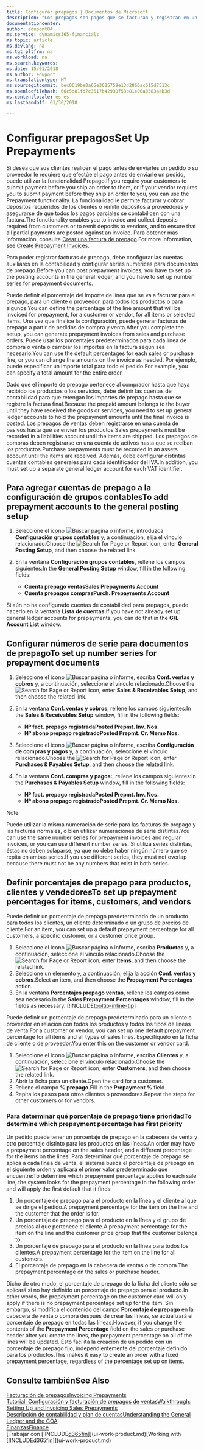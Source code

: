 ```yaml
---
title: Configurar prepagos | Documentos de Microsoft
description: "Los prepagos son pagos que se facturan y registran en un pedido de prepago de ventas o compras antes de la facturación final. Puede requerir un depósito antes de fabricar productos bajo pedido o puede requerir el pago antes de enviar productos a un cliente. La funcionalidad de prepagos le permite facturar y cobrar depósitos requeridos de los clientes o remitir depósitos a proveedores. De este modo, puede asegurar que todos los pagos se registran contra una factura."
documentationcenter: 
author: edupont04
ms.service: dynamics365-financials
ms.topic: article
ms.devlang: na
ms.tgt_pltfrm: na
ms.workload: na
ms.search.keywords: 
ms.date: 15/01/2018
ms.author: edupont
ms.translationtype: HT
ms.sourcegitcommit: bec0619be0a65e3625759e13d2866ac615d7513c
ms.openlocfilehash: 66c5d81fd7c3517b42930f53b81e06a3583aeb3d
ms.contentlocale: es-es
ms.lasthandoff: 01/30/2018

---
```

# <a name="set-up-prepayments"></a><span data-ttu-id="ea3d2-106">Configurar prepagos</span><span class="sxs-lookup"><span data-stu-id="ea3d2-106">Set Up Prepayments</span></span>
<span data-ttu-id="ea3d2-107">Si desea que sus clientes realicen el pago antes de enviarles un pedido o su proveedor le requiere que efectúe el pago antes de enviarle un pedido, puede utilizar la funcionalidad Prepago.</span><span class="sxs-lookup"><span data-stu-id="ea3d2-107">If you require your customers to submit payment before you ship an order to them, or if your vendor requires you to submit payment before they ship an order to you, you can use the Prepayment functionality.</span></span> <span data-ttu-id="ea3d2-108">La funcionalidad le permite facturar y cobrar depósitos requeridos de los clientes o remitir depósitos a proveedores y asegurarse de que todos los pagos parciales se contabilicen con una factura.</span><span class="sxs-lookup"><span data-stu-id="ea3d2-108">The functionality enables you to invoice and collect deposits required from customers or to remit deposits to vendors, and to ensure that all partial payments are posted against an invoice.</span></span> <span data-ttu-id="ea3d2-109">Para obtener más información, consulte [Crear una factura de prepago](finance-how-to-create-prepayment-invoices.md).</span><span class="sxs-lookup"><span data-stu-id="ea3d2-109">For more information, see [Create Prepayment Invoices](finance-how-to-create-prepayment-invoices.md).</span></span>

<span data-ttu-id="ea3d2-110">Para poder registrar facturas de prepago, debe configurar las cuentas auxiliares en la contabilidad y configurar series numéricas para documentos de prepago.</span><span class="sxs-lookup"><span data-stu-id="ea3d2-110">Before you can post prepayment invoices, you have to set up the posting accounts in the general ledger, and you have to set up number series for prepayment documents.</span></span>  

<span data-ttu-id="ea3d2-111">Puede definir el porcentaje del importe de línea que se va a facturar para el prepago, para un cliente o proveedor, para todos los productos o para algunos.</span><span class="sxs-lookup"><span data-stu-id="ea3d2-111">You can define the percentage of the line amount that will be invoiced for prepayment, for a customer or vendor, for all items or selected items.</span></span> <span data-ttu-id="ea3d2-112">Una vez que finalice la configuración, puede generar facturas de prepago a partir de pedidos de compra y venta.</span><span class="sxs-lookup"><span data-stu-id="ea3d2-112">After you complete the setup, you can generate prepayment invoices from sales and purchase orders.</span></span> <span data-ttu-id="ea3d2-113">Puede usar los porcentajes predeterminados para cada línea de compra o venta o cambiar los importes en la factura según sea necesario.</span><span class="sxs-lookup"><span data-stu-id="ea3d2-113">You can use the default percentages for each sales or purchase line, or you can change the amounts on the invoice as needed.</span></span> <span data-ttu-id="ea3d2-114">Por ejemplo, puede especificar un importe total para todo el pedido.</span><span class="sxs-lookup"><span data-stu-id="ea3d2-114">For example, you can specify a total amount for the entire order.</span></span>  

<span data-ttu-id="ea3d2-115">Dado que el importe de prepago pertenece al comprador hasta que haya recibido los productos o los servicios, debe definir las cuentas de contabilidad para que retengan los importes de prepago hasta que se registre la factura final.</span><span class="sxs-lookup"><span data-stu-id="ea3d2-115">Because the prepaid amount belongs to the buyer until they have received the goods or services, you need to set up general ledger accounts to hold the prepayment amounts until the final invoice is posted.</span></span> <span data-ttu-id="ea3d2-116">Los prepagos de ventas deben registrarse en una cuenta de pasivos hasta que se envíen los productos.</span><span class="sxs-lookup"><span data-stu-id="ea3d2-116">Sales prepayments must be recorded in a liabilities account until the items are shipped.</span></span> <span data-ttu-id="ea3d2-117">Los prepagos de compras deben registrarse en una cuenta de activos hasta que se reciban los productos.</span><span class="sxs-lookup"><span data-stu-id="ea3d2-117">Purchase prepayments must be recorded in an assets account until the items are received.</span></span> <span data-ttu-id="ea3d2-118">Además, debe configurar distintas cuentas contables generales para cada identificador del IVA.</span><span class="sxs-lookup"><span data-stu-id="ea3d2-118">In addition, you must set up a separate general ledger account for each VAT identifier.</span></span>

## <a name="to-add-prepayment-accounts-to-the-general-posting-setup"></a><span data-ttu-id="ea3d2-119">Para agregar cuentas de prepago a la configuración de grupos contables</span><span class="sxs-lookup"><span data-stu-id="ea3d2-119">To add prepayment accounts to the general posting setup</span></span>  

1. <span data-ttu-id="ea3d2-120">Seleccione el icono ![Buscar página o informe](media/ui-search/search_small.png "icono Buscar página o informe"), introduzca **Configuración grupos contables** y, a continuación, elija el vínculo relacionado.</span><span class="sxs-lookup"><span data-stu-id="ea3d2-120">Choose the ![Search for Page or Report](media/ui-search/search_small.png "Search for Page or Report icon") icon, enter **General Posting Setup**, and then choose the related link.</span></span>
2. <span data-ttu-id="ea3d2-121">En la ventana **Configuración grupos contables**, rellene los campos siguientes:</span><span class="sxs-lookup"><span data-stu-id="ea3d2-121">In the **General Posting Setup** window, fill in the following fields:</span></span>  

    - <span data-ttu-id="ea3d2-122">**Cuenta prepago ventas**</span><span class="sxs-lookup"><span data-stu-id="ea3d2-122">**Sales Prepayments Account**</span></span>  
    - <span data-ttu-id="ea3d2-123">**Cuenta prepagos compras**</span><span class="sxs-lookup"><span data-stu-id="ea3d2-123">**Purch. Prepayments Account**</span></span>  

<span data-ttu-id="ea3d2-124">Si aún no ha configurado cuentas de contabilidad para prepagos, puede hacerlo en la ventana **Lista de cuentas**.</span><span class="sxs-lookup"><span data-stu-id="ea3d2-124">If you have not already set up general ledger accounts for prepayments, you can do that in the **G/L Account List** window.</span></span>  

## <a name="to-set-up-number-series-for-prepayment-documents"></a><span data-ttu-id="ea3d2-125">Configurar números de serie para documentos de prepago</span><span class="sxs-lookup"><span data-stu-id="ea3d2-125">To set up number series for prepayment documents</span></span>  

1. <span data-ttu-id="ea3d2-126">Seleccione el icono ![Buscar página o informe](media/ui-search/search_small.png "icono Buscar página o informe"), escriba **Conf. ventas y cobros** y, a continuación, seleccione el vínculo relacionado.</span><span class="sxs-lookup"><span data-stu-id="ea3d2-126">Choose the ![Search for Page or Report](media/ui-search/search_small.png "Search for Page or Report icon") icon, enter **Sales & Receivables Setup**, and then choose the related link.</span></span>
2. <span data-ttu-id="ea3d2-127">En la ventana **Conf. ventas y cobros**, rellene los campos siguientes:</span><span class="sxs-lookup"><span data-stu-id="ea3d2-127">In the **Sales & Receivables Setup** window, fill in the following fields:</span></span>  

   - <span data-ttu-id="ea3d2-128">**Nº fact. prepago registrada**</span><span class="sxs-lookup"><span data-stu-id="ea3d2-128">**Posted Prepmt. Inv. Nos.**</span></span>
   - <span data-ttu-id="ea3d2-129">**Nº abono prepago registrado**</span><span class="sxs-lookup"><span data-stu-id="ea3d2-129">**Posted Prepmt. Cr. Memo Nos.**</span></span>

1. <span data-ttu-id="ea3d2-130">Seleccione el icono ![Buscar página o informe](media/ui-search/search_small.png "icono Buscar página o informe"), escriba **Configuración de compras y pagos** y, a continuación, seleccione el vínculo relacionado.</span><span class="sxs-lookup"><span data-stu-id="ea3d2-130">Choose the ![Search for Page or Report](media/ui-search/search_small.png "Search for Page or Report icon") icon, enter **Purchases & Payables Setup**, and then choose the related link.</span></span>
2. <span data-ttu-id="ea3d2-131">En la ventana **Conf. compras y pagos:**, rellene los campos siguientes:</span><span class="sxs-lookup"><span data-stu-id="ea3d2-131">In the **Purchases & Payables Setup** window, fill in the following fields:</span></span>

    - <span data-ttu-id="ea3d2-132">**Nº fact. prepago registrada**</span><span class="sxs-lookup"><span data-stu-id="ea3d2-132">**Posted Prepmt. Inv. Nos.**</span></span>
    - <span data-ttu-id="ea3d2-133">**Nº abono prepago registrado**</span><span class="sxs-lookup"><span data-stu-id="ea3d2-133">**Posted Prepmt. Cr. Memo Nos.**</span></span>

> [!NOTE]  
>  <span data-ttu-id="ea3d2-134">Puede utilizar la misma numeración de serie para las facturas de prepago y las facturas normales, o bien utilizar numeraciones de serie distintas.</span><span class="sxs-lookup"><span data-stu-id="ea3d2-134">You can use the same number series for prepayment invoices and regular invoices, or you can use different number series.</span></span> <span data-ttu-id="ea3d2-135">Si utiliza series distintas, éstas no deben solaparse, ya que no debe haber ningún número que se repita en ambas series.</span><span class="sxs-lookup"><span data-stu-id="ea3d2-135">If you use different series, they must not overlap because there must not be any numbers that exist in both series.</span></span>  

## <a name="to-set-up-prepayment-percentages-for-items-customers-and-vendors"></a><span data-ttu-id="ea3d2-136">Definir porcentajes de prepago para productos, clientes y vendedores</span><span class="sxs-lookup"><span data-stu-id="ea3d2-136">To set up prepayment percentages for items, customers, and vendors</span></span>  
<span data-ttu-id="ea3d2-137">Puede definir un porcentaje de prepago predeterminado de un producto para todos los clientes, un cliente determinado o un grupo de precios de cliente.</span><span class="sxs-lookup"><span data-stu-id="ea3d2-137">For an item, you can set up a default prepayment percentage for all customers, a specific customer, or a customer price group.</span></span>  

1. <span data-ttu-id="ea3d2-138">Seleccione el icono ![Buscar página o informe](media/ui-search/search_small.png "icono Buscar página o informe"), escriba **Productos** y, a continuación, seleccione el vínculo relacionado.</span><span class="sxs-lookup"><span data-stu-id="ea3d2-138">Choose the ![Search for Page or Report](media/ui-search/search_small.png "Search for Page or Report icon") icon, enter **Items**, and then choose the related link.</span></span>
2. <span data-ttu-id="ea3d2-139">Seleccione un elemento y, a continuación, elija la acción **Conf. ventas y cobros**.</span><span class="sxs-lookup"><span data-stu-id="ea3d2-139">Select an item, and then choose the **Prepayment Percentages** action.</span></span>  
3. <span data-ttu-id="ea3d2-140">En la ventana **Porcentajes prepago ventas**, rellene los campos como sea necesario.</span><span class="sxs-lookup"><span data-stu-id="ea3d2-140">In the **Sales Prepayment Percentages** window, fill in the fields as necessary.</span></span> [!INCLUDE[tooltip-inline-tip](includes/tooltip-inline-tip_md.md)]

<span data-ttu-id="ea3d2-141">Puede definir un porcentaje de prepago predeterminado para un cliente o proveedor en relación con todos los productos y todos los tipos de líneas de venta.</span><span class="sxs-lookup"><span data-stu-id="ea3d2-141">For a customer or vendor, you can set up one default prepayment percentage for all items and all types of sales lines.</span></span> <span data-ttu-id="ea3d2-142">Especifíquelo en la ficha de cliente o de proveedor.</span><span class="sxs-lookup"><span data-stu-id="ea3d2-142">You enter this on the customer or vendor card.</span></span>

1. <span data-ttu-id="ea3d2-143">Seleccione el icono ![Buscar página o informe](media/ui-search/search_small.png "icono Buscar página o informe"), escriba **Clientes** y, a continuación, seleccione el vínculo relacionado.</span><span class="sxs-lookup"><span data-stu-id="ea3d2-143">Choose the ![Search for Page or Report](media/ui-search/search_small.png "Search for Page or Report icon") icon, enter **Customers**, and then choose the related link.</span></span>
2. <span data-ttu-id="ea3d2-144">Abrir la ficha para un cliente.</span><span class="sxs-lookup"><span data-stu-id="ea3d2-144">Open the card for a customer.</span></span>
3. <span data-ttu-id="ea3d2-145">Rellene el campo **% prepago**.</span><span class="sxs-lookup"><span data-stu-id="ea3d2-145">Fill in the **Prepayment %** field.</span></span>
4. <span data-ttu-id="ea3d2-146">Repita los pasos para otros clientes o proveedores.</span><span class="sxs-lookup"><span data-stu-id="ea3d2-146">Repeat the steps for other customers or for vendors.</span></span>  

### <a name="to-determine-which-prepayment-percentage-has-first-priority"></a><span data-ttu-id="ea3d2-147">Para determinar qué porcentaje de prepago tiene prioridad</span><span class="sxs-lookup"><span data-stu-id="ea3d2-147">To determine which prepayment percentage has first priority</span></span>  
<span data-ttu-id="ea3d2-148">Un pedido puede tener un porcentaje de prepago en la cabecera de venta y otro porcentaje distinto para los productos en las líneas.</span><span class="sxs-lookup"><span data-stu-id="ea3d2-148">An order may have a prepayment percentage on the sales header, and a different percentage for the items on the lines.</span></span> <span data-ttu-id="ea3d2-149">Para determinar qué porcentaje de prepago se aplica a cada línea de venta, el sistema busca el porcentaje de prepago en el siguiente orden y aplicará el primer valor predeterminado que encuentre:</span><span class="sxs-lookup"><span data-stu-id="ea3d2-149">To determine which prepayment percentage applies to each sale line, the system looks for the prepayment percentage in the following order and will apply the first default that it finds:</span></span>  
1. <span data-ttu-id="ea3d2-150">Un porcentaje de prepago para el producto en la línea y el cliente al que se dirige el pedido.</span><span class="sxs-lookup"><span data-stu-id="ea3d2-150">A prepayment percentage for the item on the line and the customer that the order is for.</span></span>  
2. <span data-ttu-id="ea3d2-151">Un porcentaje de prepago para el producto en la línea y el grupo de precios al que pertenece el cliente.</span><span class="sxs-lookup"><span data-stu-id="ea3d2-151">A prepayment percentage for the item on the line and the customer price group that the customer belongs to.</span></span>  
3. <span data-ttu-id="ea3d2-152">Un porcentaje de prepago para el producto en la línea para todos los clientes.</span><span class="sxs-lookup"><span data-stu-id="ea3d2-152">A prepayment percentage for the item on the line for all customers.</span></span>  
4. <span data-ttu-id="ea3d2-153">El porcentaje de prepago en la cabecera de ventas o de compra.</span><span class="sxs-lookup"><span data-stu-id="ea3d2-153">The prepayment percentage on the sales or purchase header.</span></span>  

<span data-ttu-id="ea3d2-154">Dicho de otro modo, el porcentaje de prepago de la ficha del cliente sólo se aplicará si no hay definido un porcentaje de prepago para el producto.</span><span class="sxs-lookup"><span data-stu-id="ea3d2-154">In other words, the prepayment percentage on the customer card will only apply if there is no prepayment percentage set up for the item.</span></span> <span data-ttu-id="ea3d2-155">Sin embargo, si modifica el contenido del campo **Porcentaje de prepago** en la cabecera de venta o compra después de crear las líneas, se actualizará el porcentaje de prepago en todas las líneas.</span><span class="sxs-lookup"><span data-stu-id="ea3d2-155">However, if you change the contents of the **Prepayment Percentage** field on the sales or purchase header after you create the lines, the prepayment percentage on all of the lines will be updated.</span></span> <span data-ttu-id="ea3d2-156">Esto facilita la creación de un pedido con un porcentaje de prepago fijo, independientemente del porcentaje definido para los productos.</span><span class="sxs-lookup"><span data-stu-id="ea3d2-156">This makes it easy to create an order with a fixed prepayment percentage, regardless of the percentage set up on items.</span></span>

## <a name="see-also"></a><span data-ttu-id="ea3d2-157">Consulte también</span><span class="sxs-lookup"><span data-stu-id="ea3d2-157">See Also</span></span>  
[<span data-ttu-id="ea3d2-158">Facturación de prepagos</span><span class="sxs-lookup"><span data-stu-id="ea3d2-158">Invoicing Prepayments</span></span>](finance-invoice-prepayments.md)  
[<span data-ttu-id="ea3d2-159">Tutorial: Configuración y facturación de prepagos de ventas</span><span class="sxs-lookup"><span data-stu-id="ea3d2-159">Walkthrough: Setting Up and Invoicing Sales Prepayments</span></span>](walkthrough-setting-up-and-invoicing-sales-prepayments.md)  
[<span data-ttu-id="ea3d2-160">Descripción de contabilidad y plan de cuentas</span><span class="sxs-lookup"><span data-stu-id="ea3d2-160">Understanding the General Ledger and the COA</span></span>](finance-general-ledger.md)  
[<span data-ttu-id="ea3d2-161">Finanzas</span><span class="sxs-lookup"><span data-stu-id="ea3d2-161">Finance</span></span>](finance.md)  
<span data-ttu-id="ea3d2-162">[Trabajar con [!INCLUDE[d365fin](includes/d365fin_md.md)]](ui-work-product.md)</span><span class="sxs-lookup"><span data-stu-id="ea3d2-162">[Working with [!INCLUDE[d365fin](includes/d365fin_md.md)]](ui-work-product.md)</span></span>

